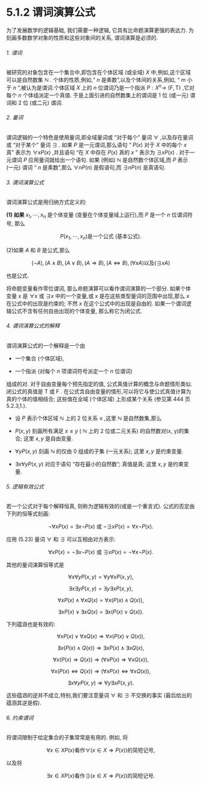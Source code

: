 # 5.1.2 谓词演算公式

为了发展数学的逻辑基础, 我们需要一种逻辑, 它具有比命题演算更强的表达力. 为刻画多数数学对象的性质和这些对象间的关系, 谓词演算是必须的.

###### 1. 谓词

被研究的对象包含在一个集合中,即包含在个体区域 (或全域) $X$ 中,例如,这个区域可以是自然数集 $\mathbb{N}$ . 个体的性质,例如,“ $n$ 是素数”,以及个体间的关系,例如, “ $m$ 小于 $n$ ”,被认为是谓词.个体区域 $X$ 上的 $n$ 位谓词乃是一个指派 $P : {X}^{n} \rightarrow$ $\{ \mathrm{F},\mathrm{T}\}$ ,它对每个 $n$ 个体组派定一个真值. 于是上面引进的自然数集上的谓词是 1 位 (或一元) 谓词和 2 位 (或二元) 谓词.

###### 2. 量词

谓词逻辑的一个特色是使用量词,即全域量词或 “对于每个” 量词 $\forall$ ,以及存在量词或 “对于某个” 量词 $\exists$ . 如果 $P$ 是一元谓词,那么语句 “ $P\left( x\right)$ 对于 $X$ 中的每个 $x$ 真” 表示为 $\forall {xP}\left( x\right)$ ,并且语句 “在 $X$ 中存在 $P\left( x\right)$ 真的 $x$ ” 表示为 $\exists {xP}\left( x\right)$ . 对于一元谓词 $P$ 应用量词就给出一个语句. 如果 (例如) $\mathbb{N}$ 是自然数个体区域,而 $P$ 表示 (一元) 谓词 “ $n$ 是素数”,那么 $\forall {nP}\left( n\right)$ 是假语句,而 $\exists {nP}\left( n\right)$ 是真语句.

###### 3. 谓词演算公式

谓词演算公式是用归纳方式定义的:

**(1) 如果** ${x}_{1},\cdots ,{x}_{n}$ 是个体变量 (变量在个体变量域上运行),而 $P$ 是一个 $n$ 位谓词符号, 那么

$$
P\left( {{x}_{1},\cdots ,{x}_{n}}\right) \text{是一个公式 (基本公式).} \tag{5.21}
$$

(2)如果 $A$ 和 $B$ 是公式,那么

$$
\left( {\neg A}\right) ,\left( {A \land  B}\right) ,\left( {A \vee  B}\right) ,\left( {A \Rightarrow  B}\right) ,\left( {A \Leftrightarrow  B}\right) ,\left( {\forall {xA}}\right) \text{以及}\left( {\exists {xA}}\right)  \tag{5.22}
$$

也是公式.

将命题变量看作零位谓词, 那么命题演算可以看作谓词演算的一个部分. 如果个体变量 $x$ 是 $\forall x$ 或 $\exists x$ 中的一个变量,或 $x$ 是在这些类型量词的范围中出现,那么 $x$ 在公式中的出现是约束的; 不然 $x$ 在这个公式中的出现是自由的. 如果一个谓词逻辑公式不含有任何自由出现的个体变量, 那么称它为闭公式.

###### 4. 谓词演算公式的解释

谓词演算公式的一个解释是一个由

- 一个集合 (个体区域),

- 一个指派 (对每个 $n$ 项谓词符号派定一个 $n$ 位谓词)

组成的对. 对于自由变量每个预先指定的值, 公式真值计算的概念与命题情形类似. 闭公式的真值是 $\mathrm{T}$ 或 $\mathrm{F}$ . 在公式含自由变量的情形,可以将它与使公式真值计算为真的个体的值相结合; 这些值在全域 (个体区域) 上形成某个关系 (参见第 444 页 5.2.3,1.).

- 设 $P$ 表示个体区域 $\mathbb{N}$ 上的 2 位关系 $\leq$ ,这里 $\mathbb{N}$ 是自然数集,那么

- $P\left( {x, y}\right)$ 刻画所有满足 $x \leq  y$ ( $\mathbb{N}$ 上的 2 位或二元关系) 的自然数对(x, y)的集合; 这里 $x, y$ 是自由变量.

- $\forall {yP}\left( {x, y}\right)$ 刻画 $\mathbb{N}$ 的仅由 0 组成的子集 (一元关系); 这里 $x, y$ 是约束变量.

- $\exists x\forall {yP}\left( {x, y}\right)$ 对应于语句 “存在最小的自然数”; 真值是真; 这里 $x, y$ 是约束变量.

###### 5. 逻辑有效公式

若一个公式对于每个解释恒真, 则称为逻辑有效的(或是一个重言式). 公式的否定由下列的恒等式刻画:

$$
\neg \forall {xP}\left( x\right)  = \exists x\neg P\left( x\right) \text{ 或 }\neg \exists {xP}\left( x\right)  = \forall x\neg P\left( x\right) . \tag{5.23}
$$

应用 (5.23) 量词 $\forall$ 和 $\exists$ 可以互相由对方表示:

$$
\forall {xP}\left( x\right)  = \neg \exists x\neg P\left( x\right) \text{ 或 }\exists {xP}\left( x\right)  = \neg \forall x\neg P\left( x\right) . \tag{5.24}
$$

其他的量词演算恒等式是

$$
\forall x\forall {yP}\left( {x, y}\right)  = \forall y\forall {xP}\left( {x, y}\right) , \tag{5.25}
$$

$$
\exists x\exists {yP}\left( {x, y}\right)  = \exists y\exists {xP}\left( {x, y}\right) , \tag{5.26}
$$

$$
\forall {xP}\left( x\right)  \land  \forall {xQ}\left( x\right)  = \forall x\left( {P\left( x\right)  \land  Q\left( x\right) }\right) , \tag{5.27}
$$

$$
\exists {xP}\left( x\right)  \vee  \exists {xQ}\left( x\right)  = \exists x\left( {P\left( x\right)  \vee  Q\left( x\right) }\right) . \tag{5.28}
$$

下列蕴涵也是有效的:

$$
\forall {xP}\left( x\right)  \vee  \forall {xQ}\left( x\right)  \Rightarrow  \forall x\left( {P\left( x\right)  \vee  Q\left( x\right) }\right) , \tag{5.29}
$$

$$
\exists x\left( {P\left( x\right)  \land  Q\left( x\right) }\right)  \Rightarrow  \exists {xP}\left( x\right)  \land  \exists {xQ}\left( x\right) , \tag{5.30}
$$

$$
\forall x\left( {P\left( x\right)  \Rightarrow  Q\left( x\right) }\right)  \Rightarrow  \left( {\forall {xP}\left( x\right)  \Rightarrow  \forall {xQ}\left( x\right) }\right) , \tag{5.31}
$$

$$
\forall x\left( {P\left( x\right)  \Leftrightarrow  Q\left( x\right) }\right)  \Rightarrow  \left( {\forall {xP}\left( x\right)  \Leftrightarrow  \forall {xQ}\left( x\right) }\right) , \tag{5.32}
$$

$$
\exists x\forall {yP}\left( {x, y}\right)  \Rightarrow  \forall y\exists {xP}\left( {x, y}\right) . \tag{5.33}
$$

这些蕴涵的逆并不成立,特别,我们要注意量词 $\forall$ 和 $\exists$ 不交换的事实 (最后给出的蕴涵其逆是假).

###### 6. 约束谓词

将谓词限制于给定集合的子集常常是有用的. 例如, 将

$$
\forall x \in  {XP}\left( x\right) \text{看作}\forall \left( {x \in  X \Rightarrow  P\left( x\right) }\right) \text{的简短记号,} \tag{5.34}
$$

以及将

$$
\exists x \in  {XP}\left( x\right) \text{看作}\exists \left( {x \in  X \Rightarrow  P\left( x\right) }\right) \text{的简短记号.} \tag{5.35}
$$


